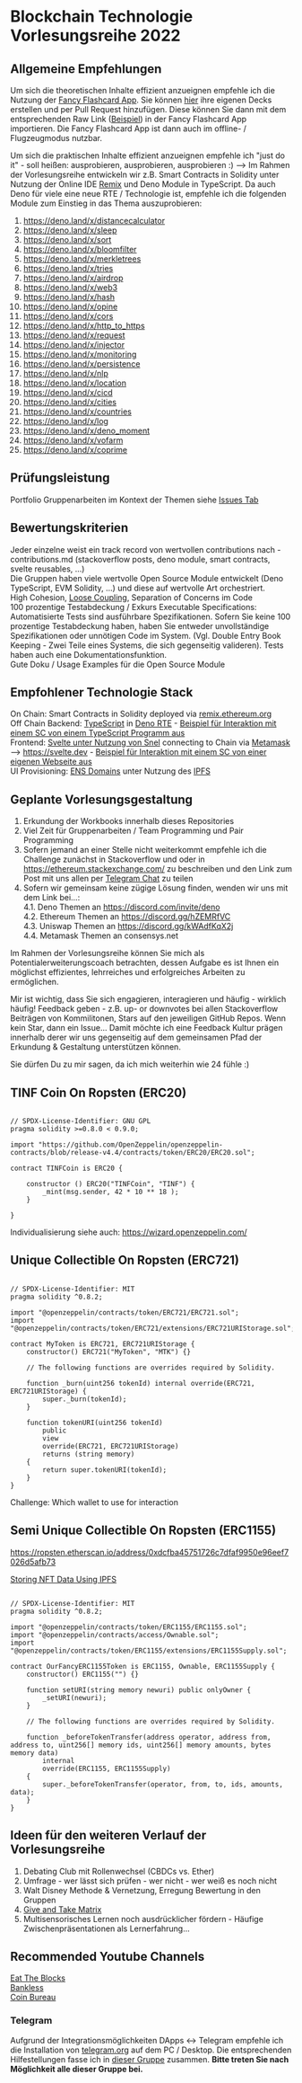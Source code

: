 # Blockchain Technologie Vorlesungsreihe 2022

## Allgemeine Empfehlungen

Um sich die theoretischen Inhalte effizient anzueignen empfehle ich die Nutzung der [Fancy Flashcard App](https://github.com/fancy-flashcard/ffc/blob/master/README.md). Sie können [hier](https://github.com/fancy-flashcard/deck-collection) ihre eigenen Decks erstellen und per Pull Request hinzufügen. Diese können Sie dann mit dem entsprechenden Raw Link ([Beispiel](https://raw.githubusercontent.com/fancy-flashcard/deck-collection/main/wirtschaftsinformatik/Finanzbuchhaltung.json)) in der Fancy Flashcard App importieren. Die Fancy Flashcard App ist dann auch im offline- / Flugzeugmodus nutzbar.  

Um sich die praktischen Inhalte effizient anzueignen empfehle ich "just do it" - soll heißen: ausprobieren, ausprobieren, ausprobieren :) --> Im Rahmen der Vorlesungsreihe entwickeln wir z.B. Smart Contracts in Solidity unter Nutzung der Online IDE [Remix](https://remix.ethereum.org) und Deno Module in TypeScript. Da auch Deno für viele eine neue RTE / Technologie ist, empfehle ich die folgenden Module zum Einstieg in das Thema auszuprobieren: 

1. https://deno.land/x/distancecalculator  
2. https://deno.land/x/sleep  
3. https://deno.land/x/sort  
4. https://deno.land/x/bloomfilter    
5. https://deno.land/x/merkletrees  
6. https://deno.land/x/tries    
7. https://deno.land/x/airdrop  
8. https://deno.land/x/web3   
9. https://deno.land/x/hash  
10. https://deno.land/x/opine
11. https://deno.land/x/cors      
12. https://deno.land/x/http_to_https  
13. https://deno.land/x/request 
14. https://deno.land/x/injector
15. https://deno.land/x/monitoring
16. https://deno.land/x/persistence
17. https://deno.land/x/nlp  
18. https://deno.land/x/location   
29. https://deno.land/x/cicd  
20. https://deno.land/x/cities  
21. https://deno.land/x/countries  
22. https://deno.land/x/log  
23. https://deno.land/x/deno_moment    
24. https://deno.land/x/vofarm  
25. https://deno.land/x/coprime  



  
## Prüfungsleistung

Portfolio Gruppenarbeiten im Kontext der Themen siehe [Issues Tab](https://github.com/michael-spengler/blockchain-technologie-und-anwendungsgebiete-vorlesungsreihe/issues)

## Bewertungskriterien
Jeder einzelne weist ein track record von wertvollen contributions nach - contributions.md (stackoverflow posts, deno module, smart contracts, svelte reusables, ...)  
Die Gruppen haben viele wertvolle Open Source Module entwickelt (Deno TypeScript, EVM Solidity, ...) und diese auf wertvolle Art orchestriert.   
High Cohesion, [Loose Coupling](http://xunitpatterns.com/Test%20Double.html), Separation of Concerns im Code  
100 prozentige Testabdeckung / Exkurs Executable Specifications: Automatisierte Tests sind ausführbare Spezifikationen. Sofern Sie keine 100 prozentige Testabdeckung haben, haben Sie entweder unvollständige Spezifikationen oder unnötigen Code im System. (Vgl. Double Entry Book Keeping - Zwei Teile eines Systems, die sich gegenseitig valideren). Tests haben auch eine Dokumentationsfunktion.    
Gute Doku / Usage Examples für die Open Source Module  


## Empfohlener Technologie Stack

On Chain: Smart Contracts in Solidity deployed via [remix.ethereum.org](https://remix.ethereum.org)  
Off Chain Backend: [TypeScript](https://www.typescriptlang.org/) in [Deno RTE](https://deno.land/) - [Beispiel für Interaktion mit einem SC von einem TypeScript Programm aus](https://github.com/distributed-ledger-technology/airdrop/blob/main/src/airdrop-service.ts#L47)  
Frontend: [Svelte unter Nutzung von Snel](https://github.com/crewdevio/Snel) connecting to Chain via [Metamask](https://docs.metamask.io/guide/getting-started.html#basic-considerations) --> https://svelte.dev - [Beispiel für Interaktion mit einem SC von einer eigenen Webseite aus](https://deno.land/x/airdrop@v0.2.0/ui-based-airdrop-for-reference/src/components/Airdrop.svelte)     
UI Provisioning: [ENS Domains](https://ens.domains) unter Nutzung des [IPFS](https://ipfs.io/)   

## Geplante Vorlesungsgestaltung

1. Erkundung der Workbooks innerhalb dieses Repositories   
2. Viel Zeit für Gruppenarbeiten / Team Programming und Pair Programming  
3. Sofern jemand an einer Stelle nicht weiterkommt empfehle ich die Challenge zunächst in Stackoverflow und oder in https://ethereum.stackexchange.com/ zu beschreiben und den Link zum Post mit uns allen per [Telegram Chat]((https://t.me/+Axh5QvZbz2w3NzEy)) zu teilen
4. Sofern wir gemeinsam keine zügige Lösung finden, wenden wir uns mit dem Link bei...:   
4.1. Deno Themen an https://discord.com/invite/deno   
4.2. Ethereum Themen an  https://discord.gg/hZEMRfVC  
4.3. Uniswap Themen an https://discord.gg/kWAdfKqX2j  
4.4. Metamask Themen an consensys.net  

Im Rahmen der Vorlesungsreihe können Sie mich als Potentialerweiterungscoach betrachten, dessen Aufgabe es ist Ihnen ein möglichst effizientes, lehrreiches und erfolgreiches Arbeiten zu ermöglichen.  

Mir ist wichtig, dass Sie sich engagieren, interagieren und häufig - wirklich häufig! Feedback geben - z.B. up- or downvotes bei allen Stackoverflow Beiträgen von Kommilitonen, Stars auf den jeweiligen GitHub Repos. Wenn kein Star, dann ein Issue... Damit möchte ich eine Feedback Kultur prägen innerhalb derer wir uns gegenseitig auf dem gemeinsamen Pfad der Erkundung & Gestaltung unterstützen können.  

Sie dürfen Du zu mir sagen, da ich mich weiterhin wie 24 fühle :)  


## TINF Coin On Ropsten (ERC20)
```sol

// SPDX-License-Identifier: GNU GPL
pragma solidity >=0.8.0 < 0.9.0;

import "https://github.com/OpenZeppelin/openzeppelin-contracts/blob/release-v4.4/contracts/token/ERC20/ERC20.sol";

contract TINFCoin is ERC20 { 
    
    constructor () ERC20("TINFCoin", "TINF") { 
        _mint(msg.sender, 42 * 10 ** 18 );
    }
    
}

```

Individualisierung siehe auch: 
https://wizard.openzeppelin.com/


## Unique Collectible On Ropsten (ERC721)  
```sol

// SPDX-License-Identifier: MIT
pragma solidity ^0.8.2;

import "@openzeppelin/contracts/token/ERC721/ERC721.sol";
import "@openzeppelin/contracts/token/ERC721/extensions/ERC721URIStorage.sol";

contract MyToken is ERC721, ERC721URIStorage {
    constructor() ERC721("MyToken", "MTK") {}

    // The following functions are overrides required by Solidity.

    function _burn(uint256 tokenId) internal override(ERC721, ERC721URIStorage) {
        super._burn(tokenId);
    }

    function tokenURI(uint256 tokenId)
        public
        view
        override(ERC721, ERC721URIStorage)
        returns (string memory)
    {
        return super.tokenURI(tokenId);
    }
}

```

Challenge: Which wallet to use for interaction


## Semi Unique Collectible On Ropsten (ERC1155)

https://ropsten.etherscan.io/address/0xdcfba45751726c7dfaf9950e96eef7026d5afb73  

[Storing NFT Data Using IPFS](https://docs.ipfs.io/how-to/best-practices-for-nft-data/#best-practices-for-storing-nft-data-using-ipfs)

```sol

// SPDX-License-Identifier: MIT
pragma solidity ^0.8.2;

import "@openzeppelin/contracts/token/ERC1155/ERC1155.sol";
import "@openzeppelin/contracts/access/Ownable.sol";
import "@openzeppelin/contracts/token/ERC1155/extensions/ERC1155Supply.sol";

contract OurFancyERC1155Token is ERC1155, Ownable, ERC1155Supply {
    constructor() ERC1155("") {}

    function setURI(string memory newuri) public onlyOwner {
        _setURI(newuri);
    }

    // The following functions are overrides required by Solidity.

    function _beforeTokenTransfer(address operator, address from, address to, uint256[] memory ids, uint256[] memory amounts, bytes memory data)
        internal
        override(ERC1155, ERC1155Supply)
    {
        super._beforeTokenTransfer(operator, from, to, ids, amounts, data);
    }
}

```

## Ideen für den weiteren Verlauf der Vorlesungsreihe
1. Debating Club mit Rollenwechsel (CBDCs vs. Ether)   
2. Umfrage - wer lässt sich prüfen - wer nicht - wer weiß es noch nicht     
3. Walt Disney Methode & Vernetzung, Erregung Bewertung in den Gruppen     
4. [Give and Take Matrix](https://gamestorming.com/give-and-take-matrix/)    
5. Multisensorisches Lernen noch ausdrücklicher fördern - Häufige Zwischenpräsentationen als Lernerfahrung...  


## Recommended Youtube Channels
[Eat The Blocks](https://www.youtube.com/c/EatTheBlocks)  
[Bankless](https://www.youtube.com/c/Bankless)    
[Coin Bureau](https://www.youtube.com/c/CoinBureau)   



### Telegram
Aufgrund der Integrationsmöglichkeiten DApps <-> Telegram empfehle ich die Installation von [telegram.org](https://telegram.org) auf dem PC / Desktop. Die entsprechenden Hilfestellungen fasse ich in [dieser Gruppe](https://t.me/+Axh5QvZbz2w3NzEy) zusammen. **Bitte treten Sie nach Möglichkeit alle dieser Gruppe bei.**   
